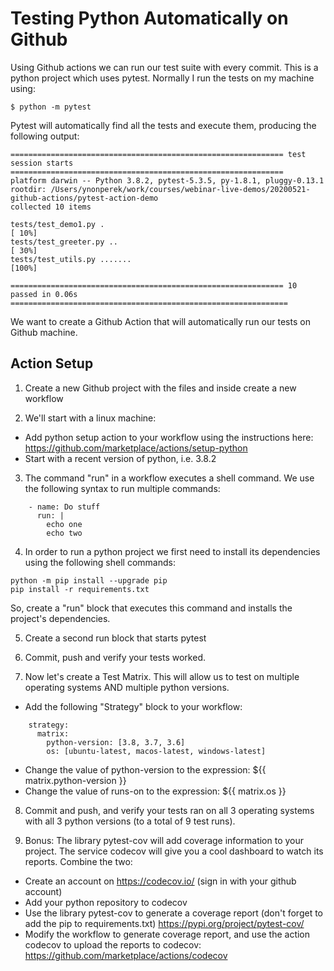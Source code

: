 # Testing Python Automatically on Github
Using Github actions we can run our test suite with every commit. This is a python project which uses pytest. Normally I run the tests on my machine using:

```
$ python -m pytest
```

Pytest will automatically find all the tests and execute them, producing the following output:

```
============================================================= test session starts =============================================================
platform darwin -- Python 3.8.2, pytest-5.3.5, py-1.8.1, pluggy-0.13.1
rootdir: /Users/ynonperek/work/courses/webinar-live-demos/20200521-github-actions/pytest-action-demo
collected 10 items

tests/test_demo1.py .                                                                                                                   [ 10%]
tests/test_greeter.py ..                                                                                                                [ 30%]
tests/test_utils.py .......                                                                                                             [100%]

============================================================= 10 passed in 0.06s ==============================================================
```

We want to create a Github Action that will automatically run our tests on Github machine.

## Action Setup

1. Create a new Github project with the files and inside create a new workflow

2. We'll start with a linux machine:
  - Add python setup action to your workflow using the instructions here:
    https://github.com/marketplace/actions/setup-python
  - Start with a recent version of python, i.e. 3.8.2

3. The command "run" in a workflow executes a shell command. We use the following syntax to run multiple commands:

```
    - name: Do stuff
      run: |
        echo one
        echo two
```

4. In order to run a python project we first need to install its dependencies using the following shell commands:

```
python -m pip install --upgrade pip
pip install -r requirements.txt
```

So, create a "run" block that executes this command and installs the project's dependencies.

5. Create a second run block that starts pytest

6. Commit, push and verify your tests worked.

7. Now let's create a Test Matrix. This will allow us to test on multiple operating systems AND multiple python versions.

  - Add the following "Strategy" block to your workflow:

```
    strategy:
      matrix:
        python-version: [3.8, 3.7, 3.6]
        os: [ubuntu-latest, macos-latest, windows-latest]
```

  - Change the value of python-version to the expression: ${{ matrix.python-version }}
  - Change the value of runs-on to the expression: ${{ matrix.os }}

8. Commit and push, and verify your tests ran on all 3 operating systems with all 3 python versions (to a total of 9 test runs).

9. Bonus: The library pytest-cov will add coverage information to your project. The service codecov will give you a cool dashboard to watch its reports. Combine the two:
  - Create an account on https://codecov.io/ (sign in with your github account)
  - Add your python repository to codecov
  - Use the library pytest-cov to generate a coverage report (don't forget to add the pip to requirements.txt)
    https://pypi.org/project/pytest-cov/
  - Modify the workflow to generate coverage report, and use the action codecov to upload the reports to codecov:
    https://github.com/marketplace/actions/codecov

